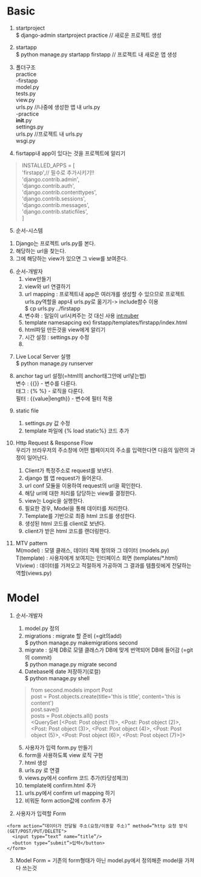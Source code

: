 # Basic    
1. startproject   
$ django-admin startproject practice // 새로운 프로젝트 생성   
2. startapp   
 $ python manage.py startapp firstapp // 프로젝트 내 새로운 앱 생성
3. 폴더구조   
practice  
-firstapp   
model.py   
tests.py    
view.py   
urls.py //나중에 생성한 앱 내 urls.py    
    -practice   
    __init__.py   
    settings.py      
    urls.py //프로젝트 내 urls.py   
    wsgi.py      

4. fisrtapp내 app이 있다는 것을 프로젝트에 알리기   
>    INSTALLED_APPS = [   
      'firstapp',// 필수로 추가시키기!!   
      'django.contrib.admin',   
      'django.contrib.auth',   
      'django.contrib.contenttypes',   
      'django.contrib.sessions',      
      'django.contrib.messages',   
      'django.contrib.staticfiles',   
 ]   
 5. 순서-시스템   
 1) Django는 프로젝트 urls.py를 본다.   
 2) 해당하는 url을 찾는다.   
 3) 그에 해당하는 view가 있으면 그 view를 보여준다.   

 6. 순서-개발자   
    1) view만들기   
    2) view와 url 연결하기   
    3) url mapping : 프로젝트내 app은 여러개를 생성할 수 있으므로 프로젝트 urls.py역할을 app내 urls.py로 옮기기-> include함수 이용    
    $ cp urls.py ../firstapp   
    4) 변수화 : 일일이 url시켜주는 것 대신 사용 <int:nuber>
    5) template namesapcing ex) firstapp/templates/firstapp/index.html
    6) html파일 만든것을 view에게 알리기
    7) 시간 설정 : settings.py 수정
    8)

 7) Live Local Server 실행   
 $ python manage.py runserver 

 8) anchor tag url 설정(=html의 anchor태그안에 url넣는법)   
    변수 : {{}} - 변수를 다룬다.   
    태그 : {% %} - 로직을 다룬다.   
    필터 : {{value|length}} - 변수에 필터 적용   

9) static file   
    1) settings.py 값 수정   
    2) template 파일에  {% load static%} 코드 추가 

10) Http Request & Response Flow   
우리가 브라우저의 주소창에 어떤 웹페이지의 주소를 입력한다면 다음의 일련의 과정이 일어난다.   
    1. Client가 특정주소로 request를 보낸다.
    2. django 웹 앱 request가 들어온다.
    3. url conf 모듈을 이용하여 request의 url을 확인한다.
    4. 해당 url에 대한 처리를 담당하는 view를 결정한다.
    5. view는 Logic을 실행한다.
    6. 필요한 경우, Model을 통해 데이터를 처리한다.
    7. Template를 기반으로 최종 html 코드를 생성한다.
    8. 생성된 html 코드를  client로 보낸다.
    9. client가 받은 html 코드를 랜더링한다. 

11) MTV pattern   
    M(model) : 모델 클래스, 데이터 객체 정의와 그 데이터 (models.py)   
    T(template) : 사용자에게 보여지는 인터페이스 화면 (templates/*.html)   
    V(view) : 데이터를 가져오고 적절하게 가공하여 그 결과를 템플릿에게 전달하는 역할(views.py)

# Model
1) 순서-개발자   
    1. model.py 정의   
    2. migrations : migrate 할 준비 (=git의add)  
    $ python manage.py makemigrations second   
    3. migrate : 실제 DB로 모델 클래스가 DB에 맞게 번역되어 DB에 들어감 (=git의 commit)   
    $ python manage.py migrate second
    4. Datebase에 date 저장하기(로컬)   
    $ python manage.py shell
    >  from second.models import Post   
    post = Post.objects.create(title='this is title', content='this is content')   
    post.save()   
    posts = Post.objects.all()
    posts   
    <QuerySet [<Post: Post object (1)>, <Post: Post object (2)>, <Post: Post object (3)>, <Post: Post object (4)>, <Post: Post object (5)>, <Post: Post object (6)>, <Post: Post object (7)>]>
    >
    5. 사용자가 입력 form.py 만들기   
    6. form을 사용하도록 view 로직 구현
    7. html 생성   
    8. urls.py 로 연결   
    9. views.py에서 confirm 코드 추가(타당성체크)
    10. template에 confirm.html 추가
    11. urls.py에서 confirm url mapping 하기
    12. 비워둔 form action값에 confirm 추가   
    
2) 사용자가 입력할 Form   
```
<form action=”데이터가 전달될 주소(요청/이동할 주소)” method=”http 요청 방식(GET/POST/PUT/DELETE">
  <input type=”text” name=”title”/>
  <button type=”submit”>입력</button>
</form>
```

3. Model Form = 기존의 form형태가 아닌 model.py에서 정의해준 model을 가져다 쓰는것 




   
